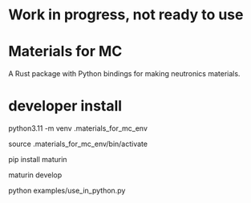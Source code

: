 # **Work in progress, not ready to use**

# Materials for MC

A Rust package with Python bindings for making neutronics materials.



# developer install
python3.11 -m venv .materials_for_mc_env

source .materials_for_mc_env/bin/activate

pip install maturin

maturin develop

python examples/use_in_python.py
